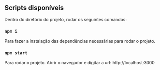 ## Scripts disponíveis

Dentro do diretório do projeto, rodar os seguintes comandos:

### `npm i`

Para fazer a instalação das dependências necessárias para rodar o projeto.

### `npm start`

Para rodar o projeto. Abrir o navegador e digitar a url: http://localhost:3000
